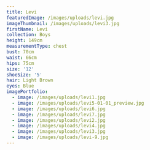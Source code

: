 ```yaml
---
title: Levi
featuredImage: /images/uploads/levi.jpg
imageThumbnail: /images/uploads/levi3.jpg
firstName: Levi
collection: Boys
height: 149cm
measurementType: chest
bust: 70cm
waist: 66cm
hips: 75cm
size: '12'
shoeSize: '5'
hair: Light Brown
eyes: Blue
imagePortfolio:
  - image: /images/uploads/levi1.jpg
  - image: /images/uploads/levi5-01-01_preview.jpg
  - image: /images/uploads/levi6.jpg
  - image: /images/uploads/levi7.jpg
  - image: /images/uploads/levi2.jpg
  - image: /images/uploads/levi4.jpg
  - image: /images/uploads/levi3.jpg
  - image: /images/uploads/levi-9.jpg
---
```


